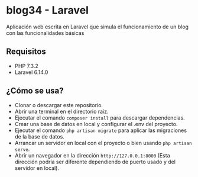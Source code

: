 
# blog34 - Laravel
Aplicación web escrita en Laravel que simula el funcionamiento de un blog con las funcionalidades básicas

## Requisitos
* PHP 7.3.2
* Laravel 6.14.0

## ¿Cómo se usa?
* Clonar o descargar este repositorio.
* Abrir una terminal en el directorio raíz.
* Ejecutar el comando `composer install` para descargar dependencias.
* Crear una base de datos en local y configurar el .env del proyecto.
* Ejecutar el comando `php artisan migrate` para aplicar las migraciones de la base de datos.
* Arrancar un servidor en local con el proyecto o bien usando `php artisan serve`.
* Abrir un navegador en la dirección `http://127.0.0.1:8000` (Esta dirección podría ser diferente dependiendo de puerto usado y del servidor en local).
